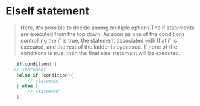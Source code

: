 # ElseIf statement

>Here, it's possible to decide among multiple options.The if statements are executed from the top down. As soon as one of the conditions controlling the if is true, the statement associated with that if is executed, and the rest of the ladder is bypassed. If none of the conditions is true, then the final else statement will be executed. 
```java
    if(condition) {
   // statement
    }else if (condition){
        // statement
    } else {
        // statement
    }
```